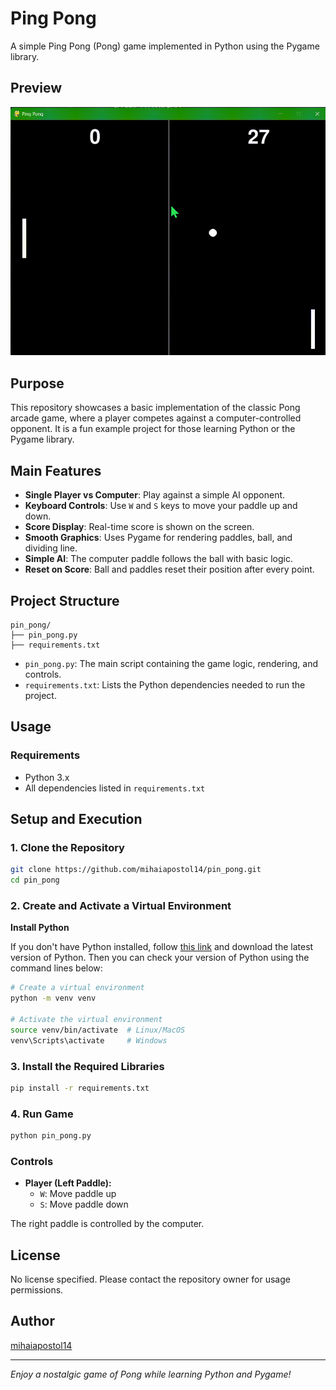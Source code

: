# Ping Pong

A simple Ping Pong (Pong) game implemented in Python using the Pygame library.

## Preview
![Ping Pong Preview](https://github.com/mihaiapostol14/pin_pong/blob/72c8aa860e662e24409fc4d3c439974c531867b1/assets/preview.gif)

## Purpose

This repository showcases a basic implementation of the classic Pong arcade game, where a player competes against a computer-controlled opponent. It is a fun example project for those learning Python or the Pygame library.

## Main Features

- **Single Player vs Computer**: Play against a simple AI opponent.
- **Keyboard Controls**: Use `W` and `S` keys to move your paddle up and down.
- **Score Display**: Real-time score is shown on the screen.
- **Smooth Graphics**: Uses Pygame for rendering paddles, ball, and dividing line.
- **Simple AI**: The computer paddle follows the ball with basic logic.
- **Reset on Score**: Ball and paddles reset their position after every point.

## Project Structure

```
pin_pong/
├── pin_pong.py
├── requirements.txt
```

- `pin_pong.py`: The main script containing the game logic, rendering, and controls.
- `requirements.txt`: Lists the Python dependencies needed to run the project.

## Usage

### Requirements

- Python 3.x
- All dependencies listed in `requirements.txt`

## Setup and Execution

### 1. Clone the Repository

```bash
git clone https://github.com/mihaiapostol14/pin_pong.git
cd pin_pong
```

### 2. Create and Activate a Virtual Environment

**Install Python**

If you don't have Python installed, follow [this link](https://www.python.org/downloads/) and download the latest version of Python. Then you can check your version of Python using the command lines below:

```bash
# Create a virtual environment
python -m venv venv  

# Activate the virtual environment
source venv/bin/activate  # Linux/MacOS  
venv\Scripts\activate     # Windows  
```

### 3. Install the Required Libraries

```bash
pip install -r requirements.txt
```
### 4. Run Game

```bash
python pin_pong.py
```

### Controls

- **Player (Left Paddle):**
  - `W`: Move paddle up
  - `S`: Move paddle down

The right paddle is controlled by the computer.

## License

No license specified. Please contact the repository owner for usage permissions.

## Author

[mihaiapostol14](https://github.com/mihaiapostol14)

---

*Enjoy a nostalgic game of Pong while learning Python and Pygame!*